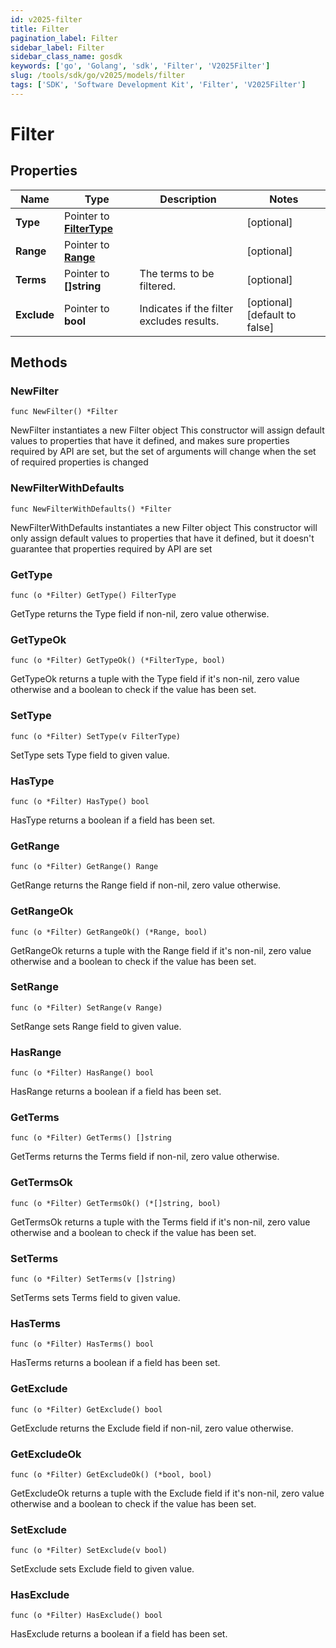 ```yaml
---
id: v2025-filter
title: Filter
pagination_label: Filter
sidebar_label: Filter
sidebar_class_name: gosdk
keywords: ['go', 'Golang', 'sdk', 'Filter', 'V2025Filter']
slug: /tools/sdk/go/v2025/models/filter
tags: ['SDK', 'Software Development Kit', 'Filter', 'V2025Filter']
---
```


# Filter

## Properties

| Name | Type | Description | Notes |
| --- | --- | --- | --- |
| **Type** | Pointer to [**FilterType**](filter-type) |  | [optional] |
| **Range** | Pointer to [**Range**](range) |  | [optional] |
| **Terms** | Pointer to **[]string** | The terms to be filtered. | [optional] |
| **Exclude** | Pointer to **bool** | Indicates if the filter excludes results. | [optional] [default to false] |

## Methods

### NewFilter

`func NewFilter() *Filter`

NewFilter instantiates a new Filter object This constructor will assign default values to properties that have it defined, and makes sure properties required by API are set, but the set of arguments will change when the set of required properties is changed

### NewFilterWithDefaults

`func NewFilterWithDefaults() *Filter`

NewFilterWithDefaults instantiates a new Filter object This constructor will only assign default values to properties that have it defined, but it doesn't guarantee that properties required by API are set

### GetType

`func (o *Filter) GetType() FilterType`

GetType returns the Type field if non-nil, zero value otherwise.

### GetTypeOk

`func (o *Filter) GetTypeOk() (*FilterType, bool)`

GetTypeOk returns a tuple with the Type field if it's non-nil, zero value otherwise and a boolean to check if the value has been set.

### SetType

`func (o *Filter) SetType(v FilterType)`

SetType sets Type field to given value.

### HasType

`func (o *Filter) HasType() bool`

HasType returns a boolean if a field has been set.

### GetRange

`func (o *Filter) GetRange() Range`

GetRange returns the Range field if non-nil, zero value otherwise.

### GetRangeOk

`func (o *Filter) GetRangeOk() (*Range, bool)`

GetRangeOk returns a tuple with the Range field if it's non-nil, zero value otherwise and a boolean to check if the value has been set.

### SetRange

`func (o *Filter) SetRange(v Range)`

SetRange sets Range field to given value.

### HasRange

`func (o *Filter) HasRange() bool`

HasRange returns a boolean if a field has been set.

### GetTerms

`func (o *Filter) GetTerms() []string`

GetTerms returns the Terms field if non-nil, zero value otherwise.

### GetTermsOk

`func (o *Filter) GetTermsOk() (*[]string, bool)`

GetTermsOk returns a tuple with the Terms field if it's non-nil, zero value otherwise and a boolean to check if the value has been set.

### SetTerms

`func (o *Filter) SetTerms(v []string)`

SetTerms sets Terms field to given value.

### HasTerms

`func (o *Filter) HasTerms() bool`

HasTerms returns a boolean if a field has been set.

### GetExclude

`func (o *Filter) GetExclude() bool`

GetExclude returns the Exclude field if non-nil, zero value otherwise.

### GetExcludeOk

`func (o *Filter) GetExcludeOk() (*bool, bool)`

GetExcludeOk returns a tuple with the Exclude field if it's non-nil, zero value otherwise and a boolean to check if the value has been set.

### SetExclude

`func (o *Filter) SetExclude(v bool)`

SetExclude sets Exclude field to given value.

### HasExclude

`func (o *Filter) HasExclude() bool`

HasExclude returns a boolean if a field has been set.
